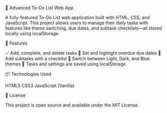 📝 Advanced To-Do List Web App

A fully-featured To-Do List web application built with HTML, CSS, and JavaScript. This project allows users to manage their daily tasks with features like theme switching, due dates, and subtask checklists—all stored locally using localStorage.

🚀 Features

✅ Add, complete, and delete tasks
📅 Set and highlight overdue due dates
🧩 Add subtasks with a checklist
🎨 Switch between Light, Dark, and Blue themes
💾 Tasks and settings are saved using localStorage

📦 Technologies Used

HTML5
CSS3
JavaScript (Vanilla)

📜 License

This project is open source and available under the MIT License.
